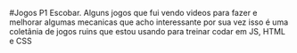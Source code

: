 #Jogos P1 Escobar. Alguns jogos que fui vendo videos para fazer e melhorar algumas mecanicas que acho interessante por sua vez isso é uma coletânia de jogos ruins que estou usando para treinar codar em JS, HTML e CSS
